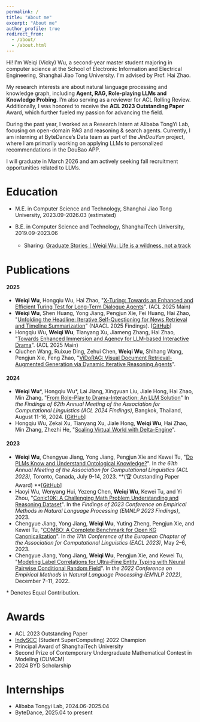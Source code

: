 ```yaml
---
permalink: /
title: "About me"
excerpt: "About me"
author_profile: true
redirect_from: 
  - /about/
  - /about.html
---
```


Hi! I'm Weiqi (Vicky) Wu, a second-year master student majoring in computer science at the School of Electronic Information and Electrical Engineering, Shanghai Jiao Tong University. I'm advised by Prof. Hai Zhao.

My research interests are about natural language processing and knowledge graph, including **Agent, RAG, Role-playing LLMs and Knowledge Probing**. I’m also serving as a reviewer for ACL Rolling Review. Additionally, I was honored to receive the **ACL 2023 Outstanding Paper** Award, which further fueled my passion for advancing the field. 

During the past year, I worked as a Research Intern at Alibaba TongYi Lab, focusing on open-domain RAG and reasoning & search agents. Currently, I am interning at ByteDance’s Data team as part of the *JinDouYun* project, where I am primarily working on applying LLMs to personalized recommendations in the DouBao APP. 

I will graduate in March 2026 and am actively seeking fall recruitment opportunities related to LLMs.

Education
======
* M.E. in Computer Science and Technology, Shanghai Jiao Tong University, 2023.09-2026.03 (estimated)

* B.E. in Computer Science and Technology, ShanghaiTech University, 2019.09-2023.06
  * Sharing: [Graduate Stories｜Weiqi Wu: Life is a wildness, not a track](https://www.shanghaitech.edu.cn/eng/2023/0706/c1260a1079163/page.htm)
  

# Publications

#### 2025

- **Weiqi Wu**, Hongqiu Wu, Hai Zhao, "[X-Turing: Towards an Enhanced and Efficient Turing Test for Long-Term Dialogue Agents](https://arxiv.org/pdf/2408.09853)". (ACL 2025 Main)
- **Weiqi Wu**, Shen Huang, Yong Jiang, Pengjun Xie, Fei Huang, Hai Zhao, "[Unfolding the Headline: Iterative Self-Questioning for News Retrieval and Timeline Summarization](https://arxiv.org/pdf/2501.00888)" (NAACL 2025 Findings). [[GitHub](https://github.com/Alibaba-NLP/CHRONOS)]
- Hongqiu Wu, **Weiqi Wu**, Tianyang Xu, Jiameng Zhang, Hai Zhao, "[Towards Enhanced Immersion and Agency for LLM-based Interactive Drama](https://arxiv.org/pdf/2502.17878)". (ACL 2025 Main)
- Qiuchen Wang, Ruixue Ding, Zehui Chen, **Weiqi Wu**, Shihang Wang, Pengjun Xie, Feng Zhao, "[ViDoRAG: Visual Document Retrieval-Augmented Generation via Dynamic Iterative Reasoning Agents](https://arxiv.org/pdf/2502.18017)".

#### 2024

- **Weiqi Wu**\*, Hongqiu Wu\*, Lai Jiang, Xingyuan Liu, Jiale Hong, Hai Zhao, Min Zhang, "[From Role-Play to Drama-Interaction: An LLM Solution](https://aclanthology.org/2024.findings-acl.196.pdf)" In *the Findings of 62th Annual Meeting of the Association for Computational Linguistics (ACL 2024 Findings)*, Bangkok, Thailand, August 11-16, 2024. [[GitHub](https://github.com/vickywu1022/DramaLLM)]
- Hongqiu Wu, Zekai Xu, Tianyang Xu, Jiale Hong, **Weiqi Wu**, Hai Zhao, Min Zhang, Zhezhi He, "[Scaling Virtual World with Delta-Engine](https://arxiv.org/pdf/2408.05842)".

#### 2023

- **Weiqi Wu**, Chengyue Jiang, Yong Jiang, Pengjun Xie and Kewei Tu, "[Do PLMs Know and Understand Ontological Knowledge?](https://aclanthology.org/2023.acl-long.173.pdf)". In *the 61th Annual Meeting of the Association for Computational Linguistics (ACL 2023)*, Toronto, Canada, July 9-14, 2023. **(🏆 Outstanding Paper Award) **[[GitHub](https://github.com/vickywu1022/OntoProbe-PLMs)]
- Haoyi Wu, Wenyang Hui, Yezeng Chen, **Weiqi Wu**, Kewei Tu, and Yi Zhou, "[Conic10K: A Challenging Math Problem Understanding and Reasoning Dataset](https://aclanthology.org/2023.findings-emnlp.427.pdf)". In  the *Findings of 2023 Conference on Empirical Methods in Natural Language Processing (EMNLP 2023 Findings)*, 2023.
- Chengyue Jiang, Yong Jiang, **Weiqi Wu**, Yuting Zheng, Pengjun Xie, and Kewei Tu, "[COMBO: A Complete Benchmark for Open KG Canonicalization](https://aclanthology.org/2023.eacl-main.26.pdf)". In *the 17th Conference of the European Chapter of the Association for Computational Linguistics (EACL 2023)*, May 2–6, 2023.
- Chengyue Jiang, Yong Jiang, **Weiqi Wu**, Pengjun Xie, and Kewei Tu, "[Modeling Label Correlations for Ultra-Fine Entity Typing with Neural Pairwise Conditional Random Field](https://aclanthology.org/2022.emnlp-main.459.pdf)". In *the 2022 Conference on Empirical Methods in Natural Language Processing (EMNLP 2022)*, December 7–11, 2022.

\* Denotes Equal Contribution.

# Awards

- ACL 2023 Outstanding Paper
- [IndySCC](https://sc22.supercomputing.org/program/studentssc/indyscc/) (Student SuperComputing) 2022 Champion
- Principal Award of ShanghaiTech University
- Second Prize of Contemporary Undergraduate Mathematical Contest in Modeling (CUMCM)
- 2024 BYD Scholarship

# Internships
- Alibaba Tongyi Lab, 2024.06-2025.04
- ByteDance, 2025.04 to present
